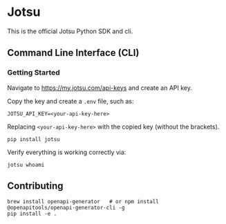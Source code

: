 # Jotsu

This is the official Jotsu Python SDK and cli.

## Command Line Interface (CLI)

### Getting Started
Navigate to https://my.jotsu.com/api-keys and create an API key.

Copy the key and create a `.env` file, such as:
```shell
JOTSU_API_KEY=<your-api-key-here>
```

Replacing `<your-api-key-here>` with the copied key (without the brackets).

```shell
pip install jotsu
```

Verify everything is working correctly via:
```shell
jotsu whoami
```

## Contributing

```shell
brew install openapi-generator   # or npm install @openapitools/openapi-generator-cli -g
pip install -e .
```
